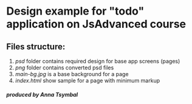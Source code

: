 # Design example for "todo" application on JsAdvanced course

## Files structure:  

1. _psd_ folder contains required design for base app screens (pages)
2. _png_ folder contains converted psd files
3. _main-bg.jpg_ is a base background for a page
4. _index.html_ show sample for a page with minimum markup

##### produced by Anna Tsymbal

